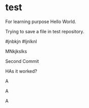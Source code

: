 # test
For learning purpose
Hello World.

Trying to save a file in test repository.

#jnbkjn
#ljnlknl


MNkjkslks


Second Commit

HAs it worked?


A


A


A
